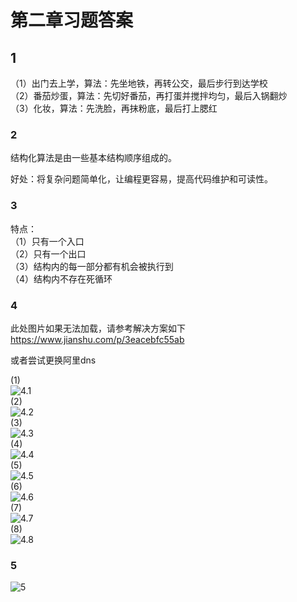 
# 第二章习题答案

## 1

（1）出门去上学，算法：先坐地铁，再转公交，最后步行到达学校  
（2）番茄炒蛋，算法：先切好番茄，再打蛋并搅拌均匀，最后入锅翻炒  
（3）化妆，算法：先洗脸，再抹粉底，最后打上腮红  

### 2

结构化算法是由一些基本结构顺序组成的。  

好处：将复杂问题简单化，让编程更容易，提高代码维护和可读性。  

### 3

特点：  
（1）只有一个入口  
（2）只有一个出口  
（3）结构内的每一部分都有机会被执行到  
（4）结构内不存在死循环  

### 4

此处图片如果无法加载，请参考解决方案如下  
<https://www.jianshu.com/p/3eacebfc55ab>  

或者尝试更换阿里dns

(1)  
![4.1](https://github.com/WangSong2017/Answer-for-C-Program-Designing-Fifth-Edition-/blob/master/image/4.1.png)  
(2)  
![4.2](https://github.com/WangSong2017/Answer-for-C-Program-Designing-Fifth-Edition-/blob/master/image/4.2.png)  
(3)  
![4.3](https://github.com/WangSong2017/Answer-for-C-Program-Designing-Fifth-Edition-/blob/master/image/4.3.png)  
(4)  
![4.4](https://github.com/WangSong2017/Answer-for-C-Program-Designing-Fifth-Edition-/blob/master/image/4.4.png)  
(5)  
![4.5](https://github.com/WangSong2017/Answer-for-C-Program-Designing-Fifth-Edition-/blob/master/image/4.5.png)  
(6)  
![4.6](https://github.com/WangSong2017/Answer-for-C-Program-Designing-Fifth-Edition-/blob/master/image/4.6.png)  
(7)  
![4.7](https://github.com/WangSong2017/Answer-for-C-Program-Designing-Fifth-Edition-/blob/master/image/4.7.png)  
(8)  
![4.8](https://github.com/WangSong2017/Answer-for-C-Program-Designing-Fifth-Edition-/blob/master/image/4.8.png)  

### 5

![5](https://github.com/WangSong2017/Answer-for-C-Program-Designing-Fifth-Edition-/blob/master/image/5.png)  
